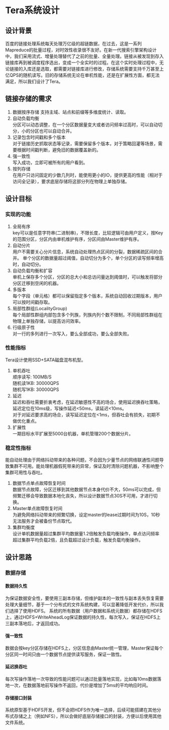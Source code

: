 # Tera系统设计

## 设计背景
百度的链接处理系统每天处理万亿级的超链数据，在过去，这是一系列Mapreduce的批量过程，对时效性收录很不友好。在新一代搜索引擎架构设计中，我们采用流式、增量处理替代了之前的批量、全量处理。链接从被发现到存入链接库再到被调度程序选出，变成一个全实时的过程。在这个实时处理过程中，无论链接的入库还是选取，都需要对链接库进行修改，存储系统需要支持千万甚至上亿QPS的随机读写。旧的存储系统无论在单机性能，还是在扩展性方面，都无法满足，所以我们设计了Tera。

## 链接存储的需求
1. 数据按序存储
支持主域、站点和前缀等多维度统计、读取。
2. 自动负载均衡  
分区可以动态调整，在一个分区数据量变大或者访问频率过高时，可以自动切分，小的分区也可以自动合并。
3. 记录包含时间戳和多个版本  
对于链接历史抓取状态等记录，需要保留多个版本，对于策略回灌等场景，需要根据时间戳判断，避免旧的数据覆盖新的。
4. 强一致性  
写入成功，立即可被所有的用户看到。
5. 按列存储  
在用户只访问固定的少数几列时，能使用更小的IO，提供更高的性能（相对于访问全记录），要求底层存储将这部分列在物理上单独存储。

## 设计目标
### 实现的功能
1. 全局有序  
key可以是任意字符串(二进制串)，不限长度，比较逻辑可由用户定义，按Key的范围分区，分区内由单机维护有序，分区间由Master维护有序。
2. 自动分片  
用户不需要关心分片信息，系统自动处理热点区间的分裂，数据稀疏区间的合并。
单个分区的数据量超过阈值，自动切分为多个，单个分区的读写频率增高时，自动切分。
3. 自动负载均衡和扩容  
单机上保存多个分区，分区的总大小和总访问量达到阈值时，可以触发将部分分区迁移到空闲的机器。
4. 多版本  
每个字段（单元格）都可以保留指定多个版本，系统自动回收过期版本，用户可以按时间戳存取。
5. 局部性群组(LocalityGroup)  
每个局部性群组内部包含多个列族，列族内列个数不限制，不同局部性群组在物理上单独存储，以提高访问效率。
6. 行级原子性  
对一行的多列进行一次写入，要么全部成功，要么全部失败。

### 性能指标
Tera设计使用SSD+SATA磁盘混布机型。  
1. 单机吞吐  
顺序读写: 100MB/S  
随机读1KB: 30000QPS  
随机写1KB: 30000QPS  
2. 延迟  
延迟和吞吐需要折衷考虑，在延迟敏感性不高的场合，使用延迟换吞吐策略，延迟定位在10ms级，写操作延迟<50ms，读延迟<10ms。  
对于对延迟要求高的场合，读写延迟定位在<1ms，但吞吐会有损失，初期不做优化重点。  
3. 扩展性  
一期目标水平扩展至5000台机器，单机管理200个数据分片。

### 稳定性指标
能自动处理由于网络抖动带来的各种问题，不会因为少量节点的网络联通性问题导致集群不可用。能处理机器假死带来的异常，保证及时清除问题机器，不影响整个集群可用性与吞吐。  
1. 数据节点单点故障恢复时间  
数据节点故障，分区迁移到其他数据节点本身代价不大，50ms可以完成，但频繁迁移会导致数据本地化丧失，所以设计数据节点30S不可用，才进行切换。  
2. Master单点故障恢复时间  
为避免网络抖动带来的频繁切换，设定master的lease过期时间为10S，10秒无法服务才会被备份节点取代。  
3. 集群均衡度  
设计单机数据量超过集群平均数据量1.2倍触发负载均衡操作，单点访问频率超过集群平均负载2倍，且负载超过设计负载，触发负载均衡操作。

## 设计思路
### 数据存储
#### 数据持久性
为保证数据安全性，要使用三副本存储，但维护副本的一致性与副本丢失恢复需要处理大量细节，基于一个分布式的文件系统构建，可以显著降低开发代价，所以我们选择了使用HDFS。
系统的所有数据（用户数据和系统元数据）都存储在HDFS上，通过HDFS+WriteAheadLog保证数据的持久性，每次写入，保证在HDFS上三副本落地后，才返回成功。
#### 强一致性
数据会按key分区存储在HDFS上，分区信息由Master统一管理，Master保证每个分区同一时间只由一个数据节点提供读写服务，保证一致性。
#### 延迟换吞吐
每次写操作落地一次导致的性能问题可以通过批量落地实现，比如每10ms数据落地一次，在数据落地前写操作不返回，代价是增加了5ms的平均响应时间。
#### 存储接口封装
系统原型基于HDFS开发，但不会把HDFS作为唯一选择，后续可能搭建在其他分布式存储之上（例如NFS），所以会做好底层存储接口的封装，方便以后使用其他文件系统。



